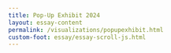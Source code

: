 ```yaml
---
title: Pop-Up Exhibit 2024 
layout: essay-content
permalink: /visualizations/popupexhibit.html
custom-foot: essay/essay-scroll-js.html
---
```

<div class="row my-3" >
<div class="" markdown="1">
